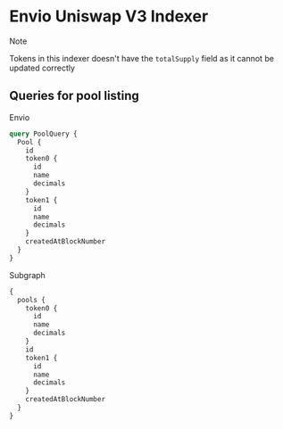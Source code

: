
# Envio Uniswap V3 Indexer

> [!NOTE]
> Tokens in this indexer doesn't have the `totalSupply` field as it cannot be updated correctly


## Queries for pool listing

Envio

```graphql
query PoolQuery {
  Pool {
    id
    token0 {
      id
      name
      decimals
    }
    token1 {
      id
      name
      decimals
    }
    createdAtBlockNumber
  }
}
```

Subgraph

```graphql
{
  pools {
    token0 {
      id
      name
      decimals
    }
    id
    token1 {
      id
      name
      decimals
    }
    createdAtBlockNumber
  }
}
```